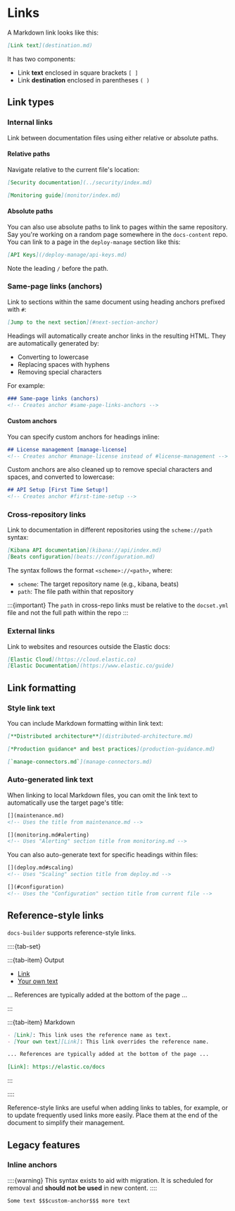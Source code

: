 # Links

A Markdown link looks like this:

```markdown
[Link text](destination.md)
```

It has two components:

- Link **text** enclosed in square brackets `[ ]`
- Link **destination** enclosed in parentheses `( )`

## Link types

### Internal links

Link between documentation files using either relative or absolute paths.

#### Relative paths
Navigate relative to the current file's location:

```markdown
[Security documentation](../security/index.md)

[Monitoring guide](monitor/index.md)
```

#### Absolute paths

You can also use absolute paths to link to pages within the same repository.
Say you're working on a random page somewhere in the `docs-content` repo. You can link to a page in the `deploy-manage` section like this:

```markdown
[API Keys](/deploy-manage/api-keys.md)
```

Note the leading `/` before the path.

### Same-page links (anchors)

Link to sections within the same document using heading anchors prefixed with `#`:

```markdown
[Jump to the next section](#next-section-anchor)
```

Headings will automatically create anchor links in the resulting HTML. They are automatically generated by:

- Converting to lowercase
- Replacing spaces with hyphens
- Removing special characters

For example:

```markdown
### Same-page links (anchors)
<!-- Creates anchor #same-page-links-anchors -->
```

#### Custom anchors
You can specify custom anchors for headings inline:

```markdown
## License management [manage-license]
<!-- Creates anchor #manage-license instead of #license-management -->
```

Custom anchors are also cleaned up to remove special characters and spaces, and converted to lowercase:

```markdown
## API Setup [First Time Setup!]
<!-- Creates anchor #first-time-setup -->
```

### Cross-repository links

Link to documentation in different repositories using the `scheme://path` syntax:

```markdown
[Kibana API documentation](kibana://api/index.md)
[Beats configuration](beats://configuration.md)
```

The syntax follows the format `<scheme>://<path>`, where:
- `scheme`: The target repository name (e.g., kibana, beats)
- `path`: The file path within that repository

:::{important}
The `path` in cross-repo links must be relative to the `docset.yml` file and not the full path within the repo
:::

### External links

Link to websites and resources outside the Elastic docs:

```markdown
[Elastic Cloud](https://cloud.elastic.co)
[Elastic Documentation](https://www.elastic.co/guide)
```

## Link formatting

### Style link text

You can include Markdown formatting within link text:

```markdown
[**Distributed architecture**](distributed-architecture.md)

[*Production guidance* and best practices](production-guidance.md)

[`manage-connectors.md`](manage-connectors.md)
```

### Auto-generated link text

When linking to local Markdown files, you can omit the link text to automatically use the target page's title:

```markdown
[](maintenance.md)  
<!-- Uses the title from maintenance.md -->

[](monitoring.md#alerting)
<!-- Uses "Alerting" section title from monitoring.md -->
```

You can also auto-generate text for specific headings within files:

```markdown
[](deploy.md#scaling)
<!-- Uses "Scaling" section title from deploy.md -->

[](#configuration)  
<!-- Uses the "Configuration" section title from current file -->
```

## Reference-style links

`docs-builder` supports reference-style links.

::::{tab-set}

:::{tab-item} Output

- [Link]
- [Your own text][Link2]

... References are typically added at the bottom of the page ...

[Link]: https://elastic.co/docs
[Link2]: https://elastic.co/docs

:::

:::{tab-item} Markdown

```markdown
- [Link]: This link uses the reference name as text.
- [Your own text][Link]: This link overrides the reference name.

... References are typically added at the bottom of the page ...

[Link]: https://elastic.co/docs
```

:::


::::

Reference-style links are useful when adding links to tables, for example, or to update frequently used links more easily. Place them at the end of the document to simplify their management.

## Legacy features

### Inline anchors

::::{warning}
This syntax exists to aid with migration. It is scheduled for removal and **should not be used** in new content.
::::

```markdown
Some text $$$custom-anchor$$$ more text
```
